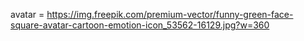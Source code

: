 avatar = https://img.freepik.com/premium-vector/funny-green-face-square-avatar-cartoon-emotion-icon_53562-16129.jpg?w=360